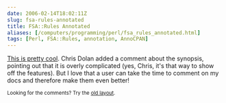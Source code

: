 ```yaml
--- 
date: 2006-02-14T18:02:11Z
slug: fsa-rules-annotated
title: FSA::Rules Annotated
aliases: [/computers/programming/perl/fsa_rules_annotated.html]
tags: [Perl, FSA::Rules, annotation, AnnoCPAN]
---
```


<p><a href="http://annocpan.org/~DWHEELER/FSA-Rules-0.23/lib/FSA/Rules.pm" title="FSA::Rules on AnnoCPAN">This is pretty cool</a>. Chris Dolan added a comment about the synopsis, pointing out that it is overly complicated (yes, Chris, it's that way to show off the features). But I love that a user can take the time to comment on my docs and therefore make them even better!</p>

<p class="past"><small>Looking for the comments? Try the <a rel="nofollow" href="//past.justatheory.com/computers/programming/perl/fsa_rules_annotated.html">old layout</a>.</small></p>


